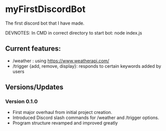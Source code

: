 # myFirstDiscordBot
The first discord bot that I have made.

DEVNOTES: 
In CMD in correct directory to start bot: node index.js
## Current features:
- /weather : using https://www.weatherapi.com/
- /trigger {add, remove, display}: responds to certain keywords added by users

## Versions/Updates

### Version 0.1.0
- First major overhaul from initial project creation. 
- Introduced Discord slash commands for /weather and /trigger options.
- Program structure revamped and improved greatly


